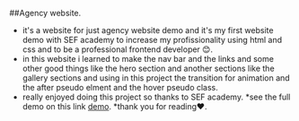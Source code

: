 ##Agency website.
* it's a website for just agency website demo and it's my first website demo with SEF academy to increase my profissionality using html and css and to be a professional frontend developer 😊.
* in this website i learned to make the nav bar and the links and some other good things like the hero section and another sections like the gallery sections and using in this project the transition for animation and the after pseudo elment and the hover pseudo class.
* really enjoyed doing this project so thanks to SEF academy.
*see the full demo on this link <a href="https://ahmedadel17.github.io/Agency-website/">demo</a>.
*thank you for reading❤️.

